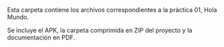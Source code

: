 Esta carpeta contiene los archivos correspondientes a la práctica 01, Hola Mundo.

Se incluye el APK, la carpeta comprimida en ZIP del proyecto y la documentación en PDF.
